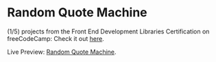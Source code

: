 # Random Quote Machine

(1/5) projects from the Front End Development Libraries Certification on freeCodeCamp:
Check it out [here](https://www.freecodecamp.org/learn/front-end-development-libraries/front-end-development-libraries-projects/build-a-random-quote-machine).

Live Preview: [Random Quote Machine](https://zxc-w.github.io/quote-app/).
